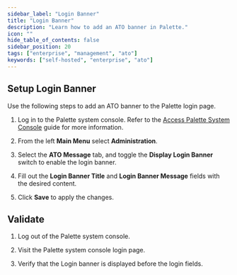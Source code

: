 ```yaml
---
sidebar_label: "Login Banner"
title: "Login Banner"
description: "Learn how to add an ATO banner in Palette."
icon: ""
hide_table_of_contents: false
sidebar_position: 20
tags: ["enterprise", "management", "ato"]
keywords: ["self-hosted", "enterprise", "ato"]
---
```


## Setup Login Banner

Use the following steps to add an ATO banner to the Palette login page.

1. Log in to the Palette system console. Refer to the
   [Access Palette System Console](../enterprise-version.md#access-palette) guide for more information.

2. From the left **Main Menu** select **Administration**.

3. Select the **ATO Message** tab, and toggle the **Display Login Banner** switch to enable the login banner.

4. Fill out the **Login Banner Title** and **Login Banner Message** fields with the desired content.

5. Click **Save** to apply the changes.

## Validate

1. Log out of the Palette system console.

2. Visit the Palette system console login page.

3. Verify that the Login banner is displayed before the login fields.
